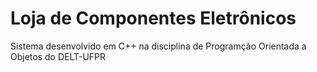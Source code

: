 # Loja de Componentes Eletrônicos

Sistema desenvolvido em C++ na disciplina de Programção Orientada a Objetos do DELT-UFPR
